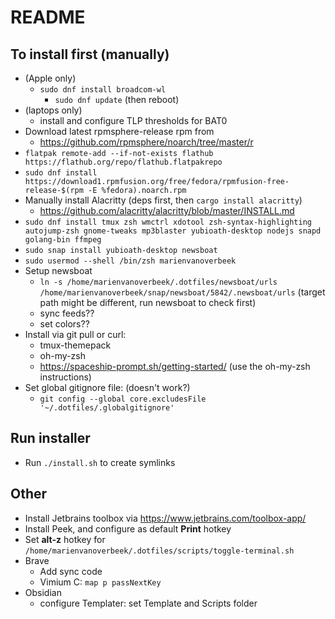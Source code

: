 # README

## To install first (manually)

- (Apple only)
  - `sudo dnf install broadcom-wl`
    - `sudo dnf update` (then reboot)
- (laptops only)
  - install and configure TLP thresholds for BAT0
- Download latest rpmsphere-release rpm from
  - https://github.com/rpmsphere/noarch/tree/master/r
- `flatpak remote-add --if-not-exists flathub https://flathub.org/repo/flathub.flatpakrepo`
- `sudo dnf install https://download1.rpmfusion.org/free/fedora/rpmfusion-free-release-$(rpm -E %fedora).noarch.rpm`
- Manually install Alacritty (deps first, then `cargo install alacritty`)
  - https://github.com/alacritty/alacritty/blob/master/INSTALL.md
- `sudo dnf install tmux zsh wmctrl xdotool zsh-syntax-highlighting autojump-zsh gnome-tweaks mp3blaster yubioath-desktop nodejs snapd golang-bin ffmpeg`
- `sudo snap install yubioath-desktop newsboat`
- `sudo usermod --shell /bin/zsh marienvanoverbeek`
- Setup newsboat
  - `ln -s /home/marienvanoverbeek/.dotfiles/newsboat/urls  /home/marienvanoverbeek/snap/newsboat/5842/.newsboat/urls` (target path might be different, run newsboat to check first)
  - sync feeds??
  - set colors??
- Install via git pull or curl:
  - tmux-themepack
  - oh-my-zsh
  - https://spaceship-prompt.sh/getting-started/ (use the oh-my-zsh instructions)
- Set global gitignore file: (doesn't work?)
  - `git config --global core.excludesFile '~/.dotfiles/.globalgitignore'`
  
## Run installer

- Run `./install.sh` to create symlinks

## Other
- Install Jetbrains toolbox via https://www.jetbrains.com/toolbox-app/
- Install Peek, and configure as default **Print** hotkey
- Set **alt-z** hotkey for `/home/marienvanoverbeek/.dotfiles/scripts/toggle-terminal.sh`
- Brave
  - Add sync code
  - Vimium C: `map p passNextKey`
- Obsidian
  - configure Templater: set Template and Scripts folder

